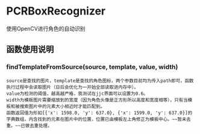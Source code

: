# PCRBoxRecognizer
使用OpenCV进行角色的自动识别
## 函数使用说明
### findTemplateFromSource(source, template, value, width)
    source是查找的图片，template是查找的角色图标，两个参数目前均为传入path即可，函数执行过程中会读取图片（日后会优化为一开始全部读取进内存中）。
    value为检测的阈值，越高越严格，我测试在jjc界面可以设置为0.6。
    width为模板图片需要缩放到的宽度（因为角色头像是正方形所以高度和宽度相等），只有当模板和被搜索图片中的元素大小相近时才能匹配到。
    函数返回值为形如[{'x': 1598.0, 'y': 637.0}, {'x': 1599.0, 'y': 637.0}]的字典数组，内含找到的元素在图片中的位置，位置已由模板左上角修正为模板中心。~~暂未去重。~~已做去重处理。
    